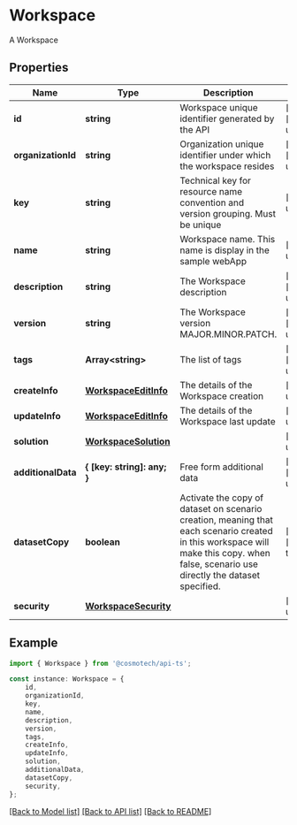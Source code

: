 # Workspace

A Workspace

## Properties

Name | Type | Description | Notes
------------ | ------------- | ------------- | -------------
**id** | **string** | Workspace unique identifier generated by the API | [readonly] [default to undefined]
**organizationId** | **string** | Organization unique identifier under which the workspace resides | [readonly] [default to undefined]
**key** | **string** | Technical key for resource name convention and version grouping. Must be unique | [default to undefined]
**name** | **string** | Workspace name. This name is display in the sample webApp | [default to undefined]
**description** | **string** | The Workspace description | [optional] [default to undefined]
**version** | **string** | The Workspace version MAJOR.MINOR.PATCH. | [optional] [default to undefined]
**tags** | **Array&lt;string&gt;** | The list of tags | [optional] [default to undefined]
**createInfo** | [**WorkspaceEditInfo**](WorkspaceEditInfo.md) | The details of the Workspace creation | [default to undefined]
**updateInfo** | [**WorkspaceEditInfo**](WorkspaceEditInfo.md) | The details of the Workspace last update | [default to undefined]
**solution** | [**WorkspaceSolution**](WorkspaceSolution.md) |  | [default to undefined]
**additionalData** | **{ [key: string]: any; }** | Free form additional data | [optional] [default to undefined]
**datasetCopy** | **boolean** | Activate the copy of dataset on scenario creation, meaning that each scenario created in this workspace will make this copy. when false, scenario use directly the dataset specified. | [optional] [default to true]
**security** | [**WorkspaceSecurity**](WorkspaceSecurity.md) |  | [default to undefined]

## Example

```typescript
import { Workspace } from '@cosmotech/api-ts';

const instance: Workspace = {
    id,
    organizationId,
    key,
    name,
    description,
    version,
    tags,
    createInfo,
    updateInfo,
    solution,
    additionalData,
    datasetCopy,
    security,
};
```

[[Back to Model list]](../README.md#documentation-for-models) [[Back to API list]](../README.md#documentation-for-api-endpoints) [[Back to README]](../README.md)
